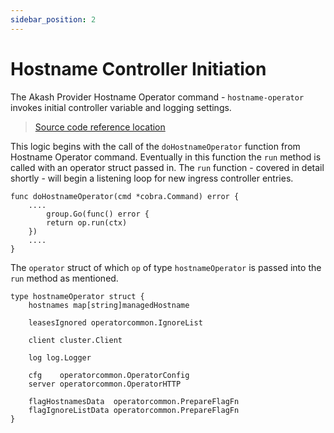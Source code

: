 ```yaml
---
sidebar_position: 2
---
```


# Hostname Controller Initiation

The Akash Provider Hostname Operator command -  `hostname-operator`  invokes initial controller variable and logging settings.

> [Source code reference location](https://github.com/akash-network/provider/blob/e7aa0b5b81957a130f1dc584f335c6f9e41db6b1/operator/hostnameoperator/hostname\_operator.go)

This logic begins with the call of the `doHostnameOperator` function from Hostname Operator command.  Eventually in this function the `run` method is called with an operator struct passed in.  The `run` function - covered in detail shortly - will begin a listening loop for new ingress controller entries.

```
func doHostnameOperator(cmd *cobra.Command) error {
    ....
    	group.Go(func() error {
		return op.run(ctx)
	})
    ....
}
```

The `operator` struct of which `op` of type `hostnameOperator` is passed into the `run` method as mentioned.

```
type hostnameOperator struct {
	hostnames map[string]managedHostname

	leasesIgnored operatorcommon.IgnoreList

	client cluster.Client

	log log.Logger

	cfg    operatorcommon.OperatorConfig
	server operatorcommon.OperatorHTTP

	flagHostnamesData  operatorcommon.PrepareFlagFn
	flagIgnoreListData operatorcommon.PrepareFlagFn
}
```